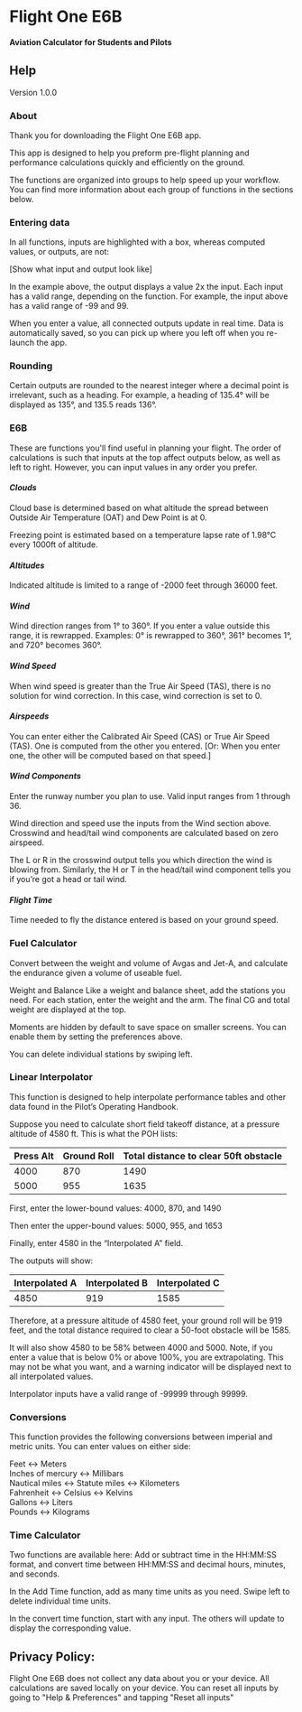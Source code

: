 # Flight One E6B
#### Aviation Calculator for Students and Pilots

## Help
Version 1.0.0

### About

Thank you for downloading the Flight One E6B app.

This app is designed to help you preform pre-flight planning and performance calculations quickly and efficiently on the ground.

The functions are organized into groups to help speed up your workflow. You can find more information about each group of functions in the sections below.

### Entering data

In all functions, inputs are highlighted with a box, whereas computed values, or outputs, are not:

[Show what input and output look like]

In the example above, the output displays a value 2x the input. Each input has a valid range, depending on the function. For example, the input above has a valid range of -99 and 99. 

When you enter a value, all connected outputs update in real time. Data is automatically saved, so you can pick up where you left off when you re-launch the app. 

### Rounding

Certain outputs are rounded to the nearest integer where a decimal point is irrelevant, such as a heading. For example, a heading of 135.4° will be displayed as 135°, and 135.5 reads 136°.

### E6B

These are functions you'll find useful in planning your flight. The order of calculations is such that inputs at the top affect outputs below, as well as left to right. However, you can input values in any order you prefer.

#### *Clouds*

Cloud base is determined based on what altitude the spread between Outside Air Temperature (OAT) and Dew Point is at 0.

Freezing point is estimated based on a temperature lapse rate of 1.98°C every 1000ft of altitude.

#### *Altitudes*

Indicated altitude is limited to a range of -2000 feet through 36000 feet. 

#### *Wind*

Wind direction ranges from 1° to 360°. If you enter a value outside this range, it is rewrapped. Examples: 0° is rewrapped to 360°, 361° becomes 1°, and 720° becomes 360°.

#### *Wind Speed*

When wind speed is greater than the True Air Speed (TAS), there is no solution for wind correction. In this case, wind correction is set to 0.

#### *Airspeeds*

You can enter either the Calibrated Air Speed (CAS) or True Air Speed (TAS). One is computed from the other you entered. [Or: When you enter one, the other will be computed based on that speed.]

#### *Wind Components*

Enter the runway number you plan to use. Valid input ranges from 1 through 36.

Wind direction and speed use the inputs from the Wind section above. Crosswind and head/tail wind components are calculated based on zero airspeed.

The L or R in the crosswind output tells you which direction the wind is blowing from. Similarly, the H or T in the head/tail wind component tells you if you’re got a head or tail wind.

#### *Flight Time*

Time needed to fly the distance entered is based on your ground speed.

### Fuel Calculator

Convert between the weight and volume of Avgas and Jet-A, and calculate the endurance given a volume of useable fuel.

Weight and Balance
Like a weight and balance sheet, add the stations you need. For each station, enter the weight and the arm. The final CG and total weight are displayed at the top.

Moments are hidden by default to save space on smaller screens. You can enable them by setting the preferences above.

You can delete individual stations by swiping left.

### Linear Interpolator
This function is designed to help interpolate performance tables and other data found in the Pilot’s Operating Handbook.

Suppose you need to calculate short field takeoff distance, at a pressure altitude of 4580 ft. This is what the POH lists:

| Press Alt	| Ground Roll	| Total distance to clear 50ft obstacle |
|-----------|-------------|---------------------------------------|
| 4000 | 870 | 1490 |
| 5000 | 955 | 1635 |

First, enter the lower-bound values: 4000, 870, and 1490

Then enter the upper-bound values: 5000, 955, and 1653

Finally, enter 4580 in the “Interpolated A” field.

The outputs will show:

| Interpolated A	| Interpolated B	| Interpolated C |
|-----------------|-----------------|----------------|
| 4850 | 919 | 1585 |

Therefore, at a pressure altitude of 4580 feet, your ground roll will be 919 feet, and the total distance required to clear a 50-foot obstacle will be 1585.

It will also show 4580 to be 58% between 4000 and 5000. Note, if you enter a value that is below 0% or above 100%, you are extrapolating. This may not be what you want, and a warning indicator will be displayed next to all interpolated values.

Interpolator inputs have a valid range of -99999 through 99999.


### Conversions
This function provides the following conversions between imperial and metric units. You can enter values on either side:

Feet ↔ Meters
<br>Inches of mercury ↔ Millibars
<br>Nautical miles ↔ Statute miles ↔ Kilometers
<br>Fahrenheit ↔ Celsius ↔ Kelvins
<br>Gallons ↔ Liters
<br>Pounds ↔ Kilograms

### Time Calculator
Two functions are available here: Add or subtract time in the HH:MM:SS format, and convert time between HH:MM:SS and decimal hours, minutes, and seconds.

In the Add Time function, add as many time units as you need. Swipe left to delete individual time units.

In the convert time function, start with any input. The others will update to display the corresponding value.

## Privacy Policy:

Flight One E6B does not collect any data about you or your device. All calculations are saved locally on your device. You can reset all inputs by going to "Help & Preferences" and tapping "Reset all inputs"
